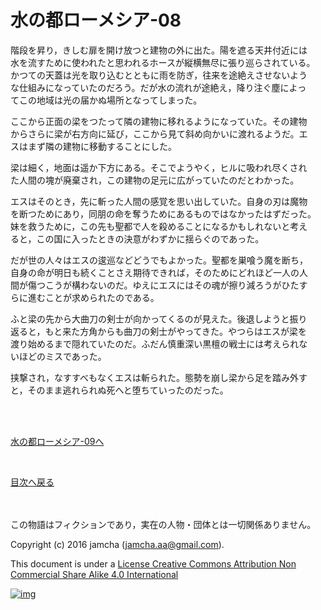 # 水の都ローメシア-08

階段を昇り，きしむ扉を開け放つと建物の外に出た。陽を遮る天井付近には  
水を流すために使われたと思われるホースが縦横無尽に張り巡らされている。  
かつての天蓋は光を取り込むとともに雨を防ぎ，往来を途絶えさせないよう  
な仕組みになっていたのだろう。だが水の流れが途絶え，降り注ぐ塵によっ  
てこの地域は光の届かぬ場所となってしまった。  

ここから正面の梁をつたって隣の建物に移れるようになっていた。その建物  
からさらに梁が右方向に延び，ここから見て斜め向かいに渡れるようだ。エ  
スはまず隣の建物に移動することにした。  

梁は細く，地面は遥か下方にある。そこでようやく，ヒルに吸われ尽くされ  
た人間の塊が廃棄され，この建物の足元に広がっていたのだとわかった。  

エスはそのとき，先に斬った人間の感覚を思い出していた。自身の刃は魔物  
を断つためにあり，同朋の命を奪うためにあるものではなかったはずだった。  
妹を救うために，この先も聖都で人を殺めることになるかもしれないと考え  
ると，この国に入ったときの決意がわずかに揺らぐのであった。  

だが世の人々はエスの逡巡などどうでもよかった。聖都を巣喰う魔を断ち，  
自身の命が明日も続くことさえ期待できれば，そのためにどれほど一人の人  
間が傷つこうが構わないのだ。ゆえにエスにはその魂が擦り減ろうがひたす  
らに進むことが求められたのである。  

ふと梁の先から大曲刀の剣士が向かってくるのが見えた。後退しようと振り  
返ると，もと来た方角からも曲刀の剣士がやってきた。やつらはエスが梁を  
渡り始めるまで隠れていたのだ。ふだん慎重深い黒檀の戦士には考えられな  
いほどのミスであった。  

挟撃され，なすすべもなくエスは斬られた。態勢を崩し梁から足を踏み外す  
と，そのまま逃れられぬ死へと堕ちていったのだった。  

<br>  
<br>  

[水の都ローメシア-09へ](https://github.com/jamcha-aa/EbonyBlades/blob/master/articles/lawmessiah/09.md)  

<br>  

[目次へ戻る](https://github.com/jamcha-aa/EbonyBlades/blob/master/README.md)  

<br>  
<br>  
この物語はフィクションであり，実在の人物・団体とは一切関係ありません。  

Copyright (c) 2016 jamcha (jamcha.aa@gmail.com).  

This document is under a [License Creative Commons Attribution Non Commercial Share Alike 4.0 International](http://creativecommons.org/licenses/by-nc-sa/4.0/deed)  

[![img](http://i.creativecommons.org/l/by-nc-sa/3.0/80x15.png)](http://creativecommons.org/licenses/by-nc-sa/4.0/deed)